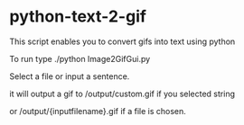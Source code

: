 # python-text-2-gif
This script enables you to convert gifs into text using python

To run type ./python Image2GifGui.py

Select a file or input a sentence.

it will output a gif to /output/custom.gif if you selected string

or /output/{inputfilename}.gif if a file is chosen.
